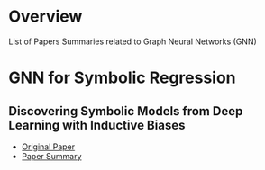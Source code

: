 
# Overview 

List of Papers Summaries related to Graph Neural Networks (GNN)

# GNN for Symbolic Regression 

## Discovering Symbolic Models from Deep Learning with Inductive Biases

- [Original Paper](https://arxiv.org/abs/2006.11287)
- [Paper Summary](https://colab.research.google.com/drive/1MTQcj8uoLaKEtO7kwZIVwGkxnZNWrhCl?usp=sharing)





















